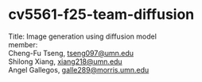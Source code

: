 # cv5561-f25-team-diffusion
Title: Image generation using diffusion model  
member:  
Cheng-Fu Tseng,  tseng097@umn.edu  
Shilong Xiang,   xiang218@umn.edu  
Angel Gallegos, galle289@morris.umn.edu  
